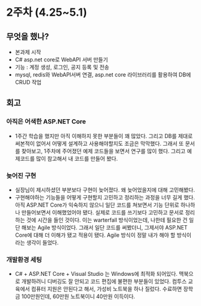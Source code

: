 # 2주차 (4.25~5.1)

## 무엇을 했나?
- 본과제 시작
- C# asp.net core로 WebAPI 서버 만들기
- 기능 : 계정 생성, 로그인, 공지 등록 및 전송
- mysql, redis와 WebAPI서버 연결, asp.net core 라이브러리를 활용하여 DB에 CRUD 작업

## 회고
### 아직은 어색한 ASP.NET Core
- 1주간 학습을 했지만 아직 이해하지 못한 부분들이 꽤 많았다. 그리고 DB를 제대로 써본적이 없어서 어떻게 설계하고 사용해야할지도 조금은 막막했다. 그래서 또 문서를 찾아보고, 1주차에 주어졌던 예제 코드들을 보면서 연구를 많이 했다. 그리고 예제코드를 많이 참고해서 내 코드를 만들어 봤다.
### 늦어진 구현
- 실장님이 제시하셨던 부분보다 구현이 늦어졌다. 왜 늦어었을지에 대해 고민해봤다.
- 구현해야하는 기능들을 어떻게 구현할지 고민하고 정리하는 과정을 너무 길게 했다. 아직 ASP.NET Core가 익숙하지 않으니 일단 코드를 쳐보면서 기능 단위로 하나하나 만들어보면서 이해했었어야 됐다. 실제로 코드를 쓰기보다 고민하고 문서로 정리하는 것에 시간을 들인 것이다. 이는 warterfall 방식이었는데, 나한테 필요한 건 일단 해보는 Agile 방식이었다. 그래서 일단 코드를 써봤더니, 그제서야 ASP.NET Core에 대해 더 이해가 됐고 적용이 됐다. Agile 방식이 정말 내가 해야 할 방식이라는 생각이 들었다.
### 개발환경 세팅
- C# + ASP.NET Core + Visual Studio 는 Windows에 최적화 되어있다. 맥북으로 개발하려니 디버깅도 잘 안되고 코드 편집에 불편한 부분들이 있었다. 컴투스 교육에서 컴퓨터 지원은 안된다고 해서, 가성비 노트북을 하나 질렀다. 수료하면 장학금 100만원인데, 60만원 노트북이니 40만원 이득이다.